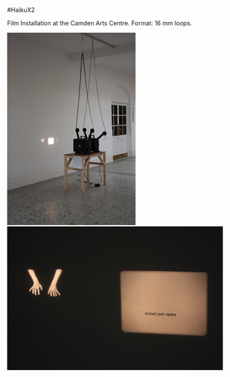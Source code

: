 #HaikuX2

Film Installation at the Camden Arts Centre.
Format: 16 mm loops.

![Camden](https://github.com/helenemartin/haikux2/blob/master/Camden2.jpg)
![Camden](https://github.com/helenemartin/haikux2/blob/master/dottedpathopens.jpg)
